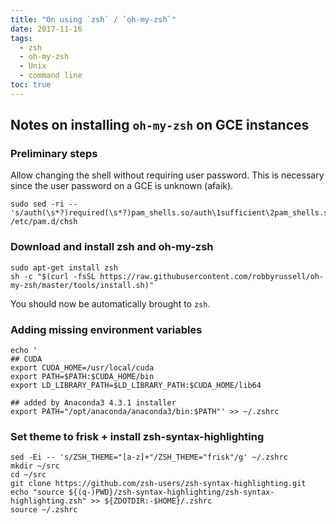 ```yaml
---
title: "On using `zsh` / `oh-my-zsh`"
date: 2017-11-16
tags:
  - zsh
  - oh-my-zsh
  - Unix
  - command line
toc: true
---
```


## Notes on installing `oh-my-zsh` on GCE instances

### Preliminary steps

Allow changing the shell without requiring user password.
This is necessary since the user password on a GCE is unknown (afaik).

```(shell)
sudo sed -ri -- 's/auth(\s*?)required(\s*?)pam_shells.so/auth\1sufficient\2pam_shells.so/g' /etc/pam.d/chsh
```

### Download and install zsh and oh-my-zsh

```(shell)
sudo apt-get install zsh
sh -c "$(curl -fsSL https://raw.githubusercontent.com/robbyrussell/oh-my-zsh/master/tools/install.sh)"
```

You should now be automatically brought to `zsh`.

### Adding missing environment variables

```(shell)
echo '
## CUDA
export CUDA_HOME=/usr/local/cuda
export PATH=$PATH:$CUDA_HOME/bin
export LD_LIBRARY_PATH=$LD_LIBRARY_PATH:$CUDA_HOME/lib64

## added by Anaconda3 4.3.1 installer
export PATH="/opt/anaconda/anaconda3/bin:$PATH"' >> ~/.zshrc
```

### Set theme to frisk + install zsh-syntax-highlighting

```(shell)
sed -Ei -- 's/ZSH_THEME="[a-z]+"/ZSH_THEME="frisk"/g' ~/.zshrc
mkdir ~/src
cd ~/src
git clone https://github.com/zsh-users/zsh-syntax-highlighting.git
echo "source ${(q-)PWD}/zsh-syntax-highlighting/zsh-syntax-highlighting.zsh" >> ${ZDOTDIR:-$HOME}/.zshrc
source ~/.zshrc
```
